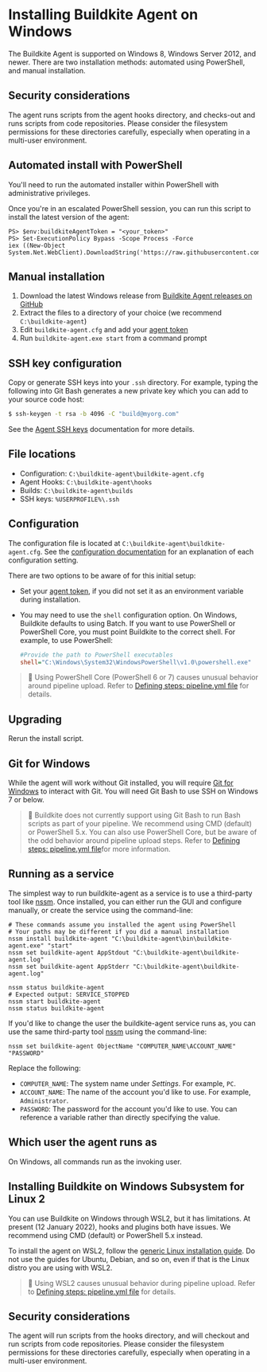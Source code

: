 # Installing Buildkite Agent on Windows

The Buildkite Agent is supported on Windows 8, Windows Server 2012, and newer. There are two installation methods: automated using PowerShell, and manual installation.

## Security considerations

The agent runs scripts from the agent hooks directory, and checks-out and runs scripts from code repositories. Please consider the filesystem permissions for these directories carefully, especially when operating in a multi-user environment.

## Automated install with PowerShell

You'll need to run the automated installer within PowerShell with administrative privileges.

Once you're in an escalated PowerShell session, you can run this script to install the latest version of the agent:

```shell
PS> $env:buildkiteAgentToken = "<your_token>"
PS> Set-ExecutionPolicy Bypass -Scope Process -Force
iex ((New-Object System.Net.WebClient).DownloadString('https://raw.githubusercontent.com/buildkite/agent/main/install.ps1'))
```

## Manual installation

1. Download the latest Windows release from <a href="https://github.com/buildkite/agent/releases">Buildkite Agent releases on GitHub</a>
2. Extract the files to a directory of your choice (we recommend `C:\buildkite-agent`)
3. Edit `buildkite-agent.cfg` and add your [agent token](/docs/agent/v3/tokens)
4. Run `buildkite-agent.exe start` from a command prompt

## SSH key configuration

Copy or generate SSH keys into your `.ssh` directory. For example, typing the following into Git Bash generates a new private key which you can add to your source code host:

```bash
$ ssh-keygen -t rsa -b 4096 -C "build@myorg.com"
```

See the [Agent SSH keys](/docs/agent/v3/ssh-keys) documentation for more details.

## File locations

-   Configuration: `C:\buildkite-agent\buildkite-agent.cfg`
-   Agent Hooks: `C:\buildkite-agent\hooks`
-   Builds: `C:\buildkite-agent\builds`
-   SSH keys: `%USERPROFILE%\.ssh`

## Configuration

The configuration file is located at `C:\buildkite-agent\buildkite-agent.cfg`. See the [configuration documentation](/docs/agent/v3/configuration) for an explanation of each configuration setting.

There are two options to be aware of for this initial setup:

-   Set your [agent token](/docs/agent/v3/tokens), if you did not set it as an environment variable during installation.
-   You may need to use the `shell` configuration option. On Windows, Buildkite defaults to using Batch. If you want to use PowerShell or PowerShell Core, you must point Buildkite to the correct shell. For example, to use PowerShell:

    ```cfg
    #Provide the path to PowerShell executables
    shell="C:\Windows\System32\WindowsPowerShell\v1.0\powershell.exe"
    ```

> 📘
> Using PowerShell Core (PowerShell 6 or 7) causes unusual behavior around pipeline upload. Refer to <a href="https://buildkite.com/docs/pipelines/defining-steps#step-defaults-pipeline-dot-yml-file">Defining steps: pipeline.yml file</a> for details.

## Upgrading

Rerun the install script.

## Git for Windows

While the agent will work without Git installed, you will require [Git for Windows](https://gitforwindows.org/) to interact with Git. You will need Git Bash to use SSH on Windows 7 or below.

> 📘
> Buildkite does not currently support using Git Bash to run Bash scripts as part of your pipeline. We recommend using CMD (default) or PowerShell 5.x. You can also use PowerShell Core, but be aware of the odd behavior around pipeline upload steps. Refer to <a href="https://buildkite.com/docs/pipelines/defining-steps#step-defaults-pipeline-dot-yml-file">Defining steps: pipeline.yml file</a>for more information.

## Running as a service

The simplest way to run buildkite-agent as a service is to use a third-party tool like [nssm](https://nssm.cc/). Once installed, you can either run the GUI and configure manually, or create the service using the command-line:

```
# These commands assume you installed the agent using PowerShell
# Your paths may be different if you did a manual installation
nssm install buildkite-agent "C:\buildkite-agent\bin\buildkite-agent.exe" "start"
nssm set buildkite-agent AppStdout "C:\buildkite-agent\buildkite-agent.log"
nssm set buildkite-agent AppStderr "C:\buildkite-agent\buildkite-agent.log"

nssm status buildkite-agent
# Expected output: SERVICE_STOPPED
nssm start buildkite-agent
nssm status buildkite-agent
```

If you'd like to change the user the buildkite-agent service runs as, you can use the same third-party tool [nssm](https://nssm.cc/) using the command-line:

```
nssm set buildkite-agent ObjectName "COMPUTER_NAME\ACCOUNT_NAME" "PASSWORD"
```

Replace the following:

-   `COMPUTER_NAME`: The system name under _Settings_. For example, `PC`.
-   `ACCOUNT_NAME`: The name of the account you'd like to use. For example, `Administrator`.
-   `PASSWORD`: The password for the account you'd like to use. You can reference a variable rather than directly specifying the value.

## Which user the agent runs as

On Windows, all commands run as the invoking user.

## Installing Buildkite on Windows Subsystem for Linux 2

<!-- date -->

You can use Buildkite on Windows through WSL2, but it has limitations. At present (12 January 2022), hooks and plugins both have issues. We recommend using CMD (default) or PowerShell 5.x instead.

To install the agent on WSL2, follow the [generic Linux installation guide](/docs/agent/v3/linux). Do not use the guides for Ubuntu, Debian, and so on, even if that is the Linux distro you are using with WSL2.

> 📘
> Using WSL2 causes unusual behavior during pipeline upload. Refer to <a href="https://buildkite.com/docs/pipelines/defining-steps#step-defaults-pipeline-dot-yml-file">Defining steps: pipeline.yml file</a> for details.

## Security considerations

The agent will run scripts from the hooks directory, and will checkout and run scripts from code repositories. Please consider the filesystem permissions for these directories carefully, especially when operating in a multi-user environment.
